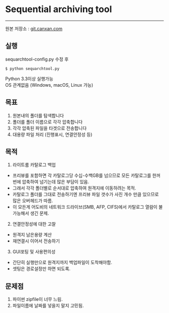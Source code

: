 #  Sequential archiving tool
- - -
원본 저장소 : [git.canxan.com](https://git.canxan.com/platanus/sequential-archiving-tool)

##  실행
sequarchtool-config.py 수정 후   
```
$ python sequarchtool.py
```
Python 3.3이상 실행가능   
OS 관계없음 (Windows, macOS, Linux 가능) 

##  목표
1.  원본내의 폴더를 탐색합니다
2.  폴더를 폴더 이름으로 각각 압축합니다
3.  각각 압축된 파일을 타겟으로 전송합니다
4.  대용량 파일 처리 (진행표시, 연결안정성 등)

##  목적
1.  라이트룸 카탈로그 백업
-  프리뷰를 포함하면 각 카탈로그당 수십-수백GB를 넘으므로 모든 카탈로그를 한꺼번에 압축하여 넘기는데 많은 부담이 있음.
-  그래서 각각 폴더별로 순서대로 압축하여 원격지에 이동하려는 목적.
-  카탈로그 폴더를 그대로 전송하기엔 프리뷰 파일 갯수가 사진 개수 만큼 있으므로 많은 오버헤드가 따름.
-  이 모든게 어도비의 네트워크 드라이브(SMB, AFP, CIFS)에서 카탈로그 열람이 불가능해서 생긴 문제.
2.  연결안정성에 대한 고찰
-  원격지 남은용량 계산
-  재연결시 이어서 전송하기
3.  GUI포팅 및 사용편의성
-  간단히 실행만으로 원격지까지 백업파일이 도착해야함.
-  셋팅은 경로설정만 하면 되도록.

##  문제점
1.  파이썬 zipfile이 너무 느림.
2.  파일이름에 날짜를 넣을지 말지 고민됨.